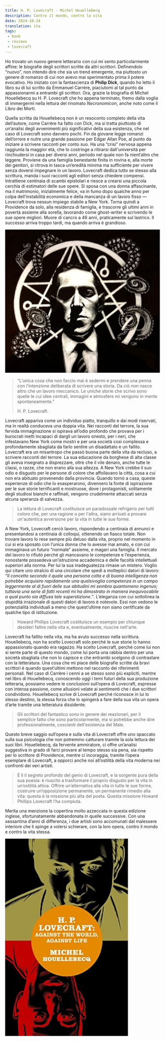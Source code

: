 ```yaml
---
title: H. P. Lovecraft - Michel Houellebecq
description: Contro il mondo, contro la vita
date: 2024-10-24
translation: ita
tags:
 - book
 - reviews
 - lovecraft
---
```


Ho trovato un nuovo genere letterario con cui mi sento particolarmente affine: le biografie degli scrittori scritte da altri scrittori. Definendolo “nuovo”, non intendo dire che sia un trend emergente, ma piuttosto un genere di romanzo di cui non avevo mai sperimentato prima il potere evocativo. Ho iniziato con la fantascienza di **Philip Dick**, quando ho letto il libro su di lui scritto da Emmanuel Carrère, piaciutomi al tal punto da appassionarmi a entrambi gli scrittori. Ora, grazie la biografia di Michel Houellebecq su H. P. Lovecraft che ho appena terminato, fremo dalla voglia di immergermi nella lettura del rinomato *Necronomicon*, anche noto come il Libro dei Morti.

Quella scritta da Houellebecq non è un resoconto completo della vita dell’autore, come Carrère ha fatto con Dick, ma si tratta piuttosto di un’analisi degli avvenimenti più significativi della sua esistenza, che nel caso di Lovecraft sono davvero pochi. Fin da giovane legge romanzi dell’orrore e nutre una grande passione per Edgar Allan Poe, al punto da iniziare a scrivere racconti per conto suo. Ha una “crisi” nervosa appena raggiunta la maggior età, che lo costringe a ritirarsi dall'università per rinchiudersi in casa per diversi anni, periodo nel quale non fa nient’altro che leggere. Proviene da una famiglia benestante finita in rovina e, alla morte dei genitori, si ritrova in tasca un’eredità minima ma sufficiente per vivere senza doversi impegnare in un lavoro. Lovecraft dedica tutto se stesso alla scrittura, manda i suoi racconti agli editori senza chiedere compensi. Intrattiene centinaia di scambi epistolari e riesce a crearsi una piccola cerchia di estimatori delle sue opere. Si sposa con una donna affascinante, ma il matrimonio, inizialmente felice, va in fumo dopo qualche anno per colpa dell’instabilità economica e della mancanza di un lavoro fisso — Lovecraft trova nessun impiego stabile a New York. Torna quindi a Providence da solo, alla residenza di famiglia, e trascorre gli ultimi anni in povertà assieme alla sorella, lavorando come ghost-writer e scrivendo le sue opere migliori. Muore di cancro a 46 anni, praticamente sul lastrico. Il successo arriva troppo tardi, ma quando arriva è grandioso.


![H. P. Lovecraft](/assets/img/lovecraft.jpeg "H. P. Lovecraft")

> “L’unica cosa che non faccio mai è sedermi e prendere una penna con l’intenzione deliberata di scrivere una storia. Da ciò non nasce altro che un lavoro meccanico. Le uniche storie che scrivo sono quelle le cui idee centrali, immagini e atmosfere mi vengono in mente spontaneamente.”
>
> H. P. Lovecraft. 

Lovecraft appariva come un individuo piatto, tranquillo e dai modi riservati, ma in realtà conduceva una doppia vita. Nei racconti del terrore, la sua fervida immaginazione si ispirava all’odio profondo che provava per i burocrati inetti incapaci di dargli un lavoro onesto, per i neri, che infestavano New York come mostri e per una società così complessa e profondamente sbagliata da farlo sentire un disadattato e un fallito. Lovecraft era un misantropo che passò buona parte della vita da recluso, a scrivere racconti del terrore.
La sua educazione da borghese di alta classe gli aveva insegnato a disprezzare, oltre che il vile denaro, anche tutte le classi, o razze, che non erano alla sua altezza. A New York crebbe il suo odio e disgusto per le persone di colore che affollavano la città, cosa a cui non era abituato provenendo dalla provincia. Quando tornò a casa, queste esperienze di odio che lo esasperarono, divennero la fonte di ispirazione per le sue storie terrificanti e mostruose, dove i protagonisti, solitamente degli studiosi bianchi e raffinati, vengono crudelmente attaccati senza alcuna speranza di salvezza.

> La lettura di Lovecraft costituisce un paradossale refrigerio per tutti coloro che, per una ragione o per l'altra, siano arrivati a provare un'autentica avversione per la vita in tutte le sue forme.

A New York, Lovecraft cercò lavoro, rispondendo a centinaia di annunci e presentandosi a centinaia di colloqui, ottenendo un fiasco totale. Non trovare lavoro lo rese sempre più deluso dalla vita, proprio nel momento in cui si era sposato con l’unica donna che lo avesse mai amato, e con cui immaginava un futuro “normale” assieme, e magari una famiglia. Il mercato del lavoro lo rifiutò perché gli mancavano le competenze e l’esperienza, nonostante possedeva un’istruzione accademica e delle facoltà intellettuali superiori alla norma. Per lui la sua inadeguatezza rimase un mistero. Voglio qui citare uno stralcio di una circolare che spedì a molteplici datori di lavoro: *“Il concetto secondo il quale una persona colta e di buona intelligenza non potrebbe acquisire rapidamente una qualsivoglia competenza in un campo leggermente al di fuori delle sue abitudini mi sembra quantomeno ingenuo; tuttavia una serie di fatti recenti mi ha dimostrato in maniera inequivocabile a qual punto sia diffusa tale superstizione.”*. L’eleganza con cui sottolinea la stupidità irrazionale di questi datori di lavoro è notevole. Essi non vedono le potenzialità individuali a meno che quest’ultime non siano certificate da qualche tipo di istituzione.

> Howard Phillips Lovecraft costituisce un esempio per chiunque desideri fallire nella vita e, eventualmente, riuscire nell'arte.

Lovecraft ha fallito nella vita, ma ha avuto successo nella scrittura. Houellebecq, non ha scelto Lovecraft solo perché le sue storie lo hanno appassionato quando era ragazzo. Ha scelto Lovecraft, perché come lui non si sente parte di questo mondo, come lui porta una rabbia dentro per una società sbagliata che non lo capisce e che entrambi scelgono di contrastare con la letteratura. Una cosa che mi piace delle biografie scritte da bravi scrittori è quando quest’ultimi mettono nel racconto dei riferimenti personali. Nel caso di Carrère i cenni a se stesso sono più espliciti, mentre nel libro di Houellebecq, conoscendo oggi i temi futuri della sua produzione letteraria, possiamo vedere le conclusioni sull’opera di Lovecraft, espresse con intensa passione, come allusioni velate ai sentimenti che i due scrittori condividono. Houellebecq scrive di Lovecraft perché riconosce in lui lo stesso destino, la stessa forza che lo spingerà a fare della sua vita un opera d’arte tramite una letteratura dissidente.

> Gli scrittori del fantastico sono in genere dei reazionari, per il semplice fatto che sono particolarmente, ma si potrebbe anche dire professionalmente, coscienti dell'esistenza del Male.

Questo breve saggio sull’opera e sulla vita di Lovecraft offre uno spaccato sulla sua psicologia che non potremmo catturare tramite la sola lettura dei suoi libri. Houellebecq, da fervente ammiratore, ci offre un’analisi suggestiva in grado di farci provare al tempo stesso sia pena, sia rispetto per lo scrittore di Providence, mentre ci incoraggia, tramite l’opera esemplare di Lovecraft, a opporci anche noi all’ostilità della vita moderna nei confronti dei veri artisti.

> È lì il segreto profondo del genio di Lovecraft, e la sorgente pura della sua poesia: è riuscito a trasformare il proprio disgusto per la vita in un’ostilità attiva. Offrire un’alternativa alla vita in tutte le sue forme, costruire un’opposizione permanente, un permanente rimedio alla vita: questa è la missione più alta del poeta. Questa missione Howard Phillips Lovecraft l’ha compiuta.

Merita una menzione la copertina molto azzeccata in questa edizione inglese, sfortunatamente abbandonata in quelle successive. Con una sessantina d’anni di differenza, i due artisti sono accomunati dal malessere interiore che li spinge a volersi schierare, con la loro opera, contro il mondo e contro la vita stessa.

![H. P. Lovecraft book cover](/assets/img/Lovecraft_Against_the_World_Against_Life.png "Lovecraft e Houellebecq, contro il mondo, contro la vita.")
